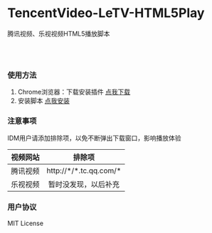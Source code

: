 # TencentVideo-LeTV-HTML5Play
腾讯视频、乐视视频HTML5播放脚本

<br><br>
### 使用方法
1. Chrome浏览器：下载安装插件 [点我下载](https://chrome.google.com/webstore/detail/tampermonkey/dhdgffkkebhmkfjojejmpbldmpobfkfo)
2. 安装脚本 [点我安装](https://raw.githubusercontent.com/kuaitou286/TencentVideo-LeTV-HTML5Play/master/TencentVideo-LeTV-HTML5Play.user.js)

### 注意事项
IDM用户请添加排除项，以免不断弹出下载窗口，影响播放体验

| 视频网站 | 排除项 |
| ------------- |:-------------:|
| 腾讯视频  | http:\/\/\*\/\*.tc.qq.com\/\* |
| 乐视视频  | 暂时没发现，以后补充  | 

### 用户协议
MIT License
